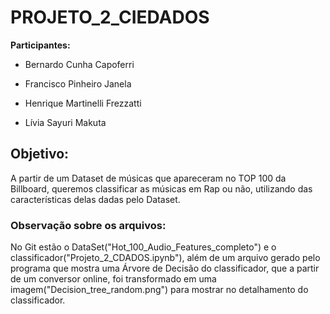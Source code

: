 # PROJETO_2_CIEDADOS

**Participantes:**

- Bernardo Cunha Capoferri

- Francisco Pinheiro Janela

- Henrique Martinelli Frezzatti

- Lívia Sayuri Makuta


## Objetivo:

A partir de um Dataset de músicas que apareceram no TOP 100 da Billboard, queremos classificar as músicas em Rap ou não, utilizando das características delas dadas pelo Dataset.



### Observação sobre os arquivos:

No Git estão o DataSet("Hot_100_Audio_Features_completo") e o classificador("Projeto_2_CDADOS.ipynb"), além de um arquivo gerado pelo programa que mostra uma Árvore de Decisão do classificador, que a partir de um conversor online, foi transformado em uma imagem("Decision_tree_random.png") para mostrar no detalhamento do classificador.
